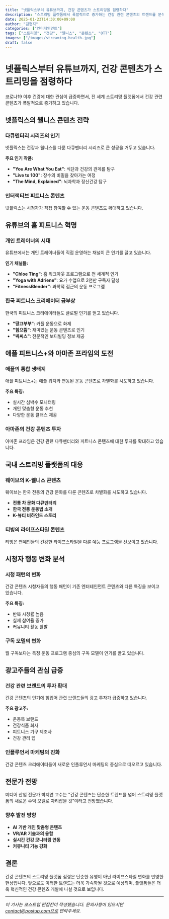 ```yaml
---
title: "넷플릭스부터 유튜브까지, 건강 콘텐츠가 스트리밍을 점령하다"
description: "스트리밍 플랫폼에서 폭발적으로 증가하는 건강 관련 콘텐츠의 트렌드를 분석합니다."
date: 2025-01-23T14:30:00+09:00
author: "김현지"
categories: ["엔터테인먼트"]
tags: ["스트리밍", "건강", "웰니스", "콘텐츠", "OTT"]
images: ["/images/streaming-health.jpg"]
draft: false
---
```


# 넷플릭스부터 유튜브까지, 건강 콘텐츠가 스트리밍을 점령하다

코로나19 이후 건강에 대한 관심이 급증하면서, 전 세계 스트리밍 플랫폼에서 건강 관련 콘텐츠가 폭발적으로 증가하고 있습니다.

## 넷플릭스의 웰니스 콘텐츠 전략

### 다큐멘터리 시리즈의 인기
넷플릭스는 건강과 웰니스를 다룬 다큐멘터리 시리즈로 큰 성공을 거두고 있습니다.

**주요 인기 작품:**
- **"You Are What You Eat"**: 식단과 건강의 관계를 탐구
- **"Live to 100"**: 장수의 비밀을 찾아가는 여정
- **"The Mind, Explained"**: 뇌과학과 정신건강 탐구

### 인터랙티브 피트니스 콘텐츠
넷플릭스는 시청자가 직접 참여할 수 있는 운동 콘텐츠도 확대하고 있습니다.

## 유튜브의 홈 피트니스 혁명

### 개인 트레이너의 시대
유튜브에서는 개인 트레이너들이 직접 운영하는 채널이 큰 인기를 끌고 있습니다.

**인기 채널들:**
- **"Chloe Ting"**: 홈 워크아웃 프로그램으로 전 세계적 인기
- **"Yoga with Adriene"**: 요가 수업으로 2천만 구독자 달성
- **"FitnessBlender"**: 과학적 접근의 운동 프로그램

### 한국 피트니스 크리에이터 급부상
한국의 피트니스 크리에이터들도 글로벌 인기를 얻고 있습니다.

- **"땅끄부부"**: 커플 운동으로 화제
- **"힘으뜸"**: 재미있는 운동 콘텐츠로 인기
- **"빅씨스"**: 전문적인 보디빌딩 정보 제공

## 애플 피트니스+와 아마존 프라임의 도전

### 애플의 통합 생태계
애플 피트니스+는 애플 워치와 연동된 운동 콘텐츠로 차별화를 시도하고 있습니다.

**주요 특징:**
- 실시간 심박수 모니터링
- 개인 맞춤형 운동 추천
- 다양한 운동 클래스 제공

### 아마존의 건강 콘텐츠 투자
아마존 프라임은 건강 관련 다큐멘터리와 피트니스 콘텐츠에 대한 투자를 확대하고 있습니다.

## 국내 스트리밍 플랫폼의 대응

### 웨이브의 K-웰니스 콘텐츠
웨이브는 한국 전통의 건강 문화를 다룬 콘텐츠로 차별화를 시도하고 있습니다.

- **전통 차 문화 다큐멘터리**
- **한국 전통 운동법 소개**
- **K-뷰티 비하인드 스토리**

### 티빙의 라이프스타일 콘텐츠
티빙은 연예인들의 건강한 라이프스타일을 다룬 예능 프로그램을 선보이고 있습니다.

## 시청자 행동 변화 분석

### 시청 패턴의 변화
건강 콘텐츠 시청자들의 행동 패턴이 기존 엔터테인먼트 콘텐츠와 다른 특징을 보이고 있습니다.

**주요 특징:**
- 반복 시청률 높음
- 실제 참여율 증가
- 커뮤니티 활동 활발

### 구독 모델의 변화
월 구독보다는 특정 운동 프로그램 중심의 구독 모델이 인기를 끌고 있습니다.

## 광고주들의 관심 급증

### 건강 관련 브랜드의 투자 확대
건강 콘텐츠의 인기에 힘입어 관련 브랜드들의 광고 투자가 급증하고 있습니다.

**주요 광고주:**
- 운동복 브랜드
- 건강식품 회사
- 피트니스 기구 제조사
- 건강 관리 앱

### 인플루언서 마케팅의 진화
건강 콘텐츠 크리에이터들이 새로운 인플루언서 마케팅의 중심으로 떠오르고 있습니다.

## 전문가 전망

미디어 산업 전문가 박지연 교수는 "건강 콘텐츠는 단순한 트렌드를 넘어 스트리밍 플랫폼의 새로운 수익 모델로 자리잡을 것"이라고 전망했습니다.

### 향후 발전 방향
- **AI 기반 개인 맞춤형 콘텐츠**
- **VR/AR 기술과의 융합**
- **실시간 건강 모니터링 연동**
- **커뮤니티 기능 강화**

## 결론

건강 콘텐츠의 스트리밍 플랫폼 점령은 단순한 유행이 아닌 라이프스타일 변화를 반영한 현상입니다. 앞으로도 이러한 트렌드는 더욱 가속화될 것으로 예상되며, 플랫폼들은 더욱 혁신적인 건강 콘텐츠 개발에 나설 것으로 보입니다.

---

*이 기사는 포스트업 편집진이 작성했습니다. 문의사항이 있으시면 contact@postup.com으로 연락주세요.* 